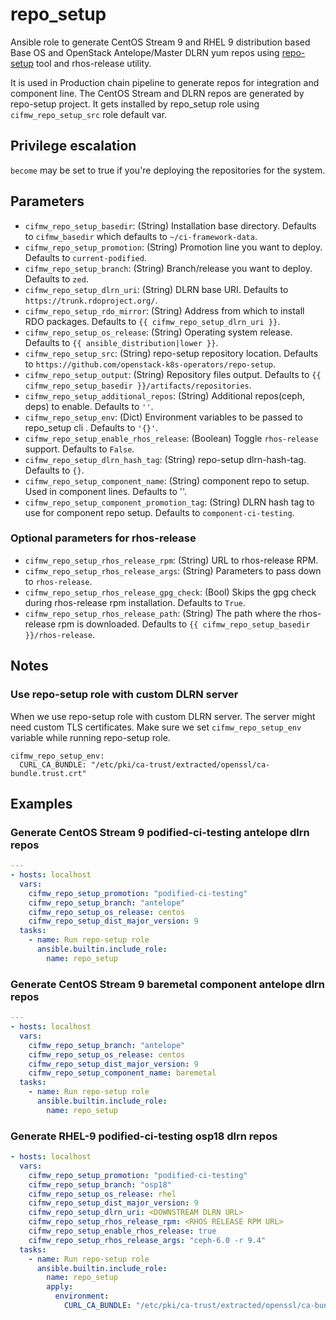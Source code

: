 # repo_setup

Ansible role to generate CentOS Stream 9 and RHEL 9 distribution based Base OS and OpenStack Antelope/Master DLRN yum repos
using [repo-setup](https://github.com/openstack-k8s-operators/repo-setup) tool and rhos-release utility.

It is used in Production chain pipeline to generate repos for integration and component line.
The CentOS Stream and DLRN repos are generated by repo-setup project. It gets installed by repo_setup role
using `cifmw_repo_setup_src` role default var.

## Privilege escalation
`become` may be set to true if you're deploying the repositories for the system.

## Parameters
* `cifmw_repo_setup_basedir`: (String) Installation base directory. Defaults to `cifmw_basedir` which defaults to `~/ci-framework-data`.
* `cifmw_repo_setup_promotion`: (String) Promotion line you want to deploy. Defaults to `current-podified`.
* `cifmw_repo_setup_branch`: (String) Branch/release you want to deploy. Defaults to `zed`.
* `cifmw_repo_setup_dlrn_uri`: (String) DLRN base URI. Defaults to `https://trunk.rdoproject.org/`.
* `cifmw_repo_setup_rdo_mirror`: (String) Address from which to install RDO packages. Defaults to `{{ cifmw_repo_setup_dlrn_uri }}`.
* `cifmw_repo_setup_os_release`: (String) Operating system release. Defaults to `{{ ansible_distribution|lower }}`.
* `cifmw_repo_setup_src`: (String) repo-setup repository location. Defaults to `https://github.com/openstack-k8s-operators/repo-setup`.
* `cifmw_repo_setup_output`: (String) Repository files output. Defaults to `{{ cifmw_repo_setup_basedir }}/artifacts/repositories`.
* `cifmw_repo_setup_additional_repos`: (String) Additional repos(ceph, deps) to enable. Defaults to `''`.
* `cifmw_repo_setup_env`: (Dict) Environment variables to be passed to repo_setup cli . Defaults to `'{}'`.
* `cifmw_repo_setup_enable_rhos_release`: (Boolean) Toggle `rhos-release` support. Defaults to `False`.
* `cifmw_repo_setup_dlrn_hash_tag`: (String) repo-setup dlrn-hash-tag. Defaults to `{}`.
* `cifmw_repo_setup_component_name`: (String) component repo to setup. Used in component lines. Defaults to ''.
* `cifmw_repo_setup_component_promotion_tag`: (String) DLRN hash tag to use for component repo setup. Defaults to `component-ci-testing`.

### Optional parameters for rhos-release
* `cifmw_repo_setup_rhos_release_rpm`: (String) URL to rhos-release RPM.
* `cifmw_repo_setup_rhos_release_args`: (String) Parameters to pass down to `rhos-release`.
* `cifmw_repo_setup_rhos_release_gpg_check`: (Bool) Skips the gpg check during rhos-release rpm installation. Defaults to `True`.
* `cifmw_repo_setup_rhos_release_path`: (String) The path where the rhos-release rpm is downloaded. Defaults to `{{ cifmw_repo_setup_basedir }}/rhos-release`.

## Notes

### Use repo-setup role with custom DLRN server

When we use repo-setup role with custom DLRN server. The server might need custom TLS certificates.
Make sure we set `cifmw_repo_setup_env` variable while running repo-setup role.
```
cifmw_repo_setup_env:
  CURL_CA_BUNDLE: "/etc/pki/ca-trust/extracted/openssl/ca-bundle.trust.crt"
```

## Examples

### Generate CentOS Stream 9 podified-ci-testing antelope dlrn repos

```yaml
---
- hosts: localhost
  vars:
    cifmw_repo_setup_promotion: "podified-ci-testing"
    cifmw_repo_setup_branch: "antelope"
    cifmw_repo_setup_os_release: centos
    cifmw_repo_setup_dist_major_version: 9
  tasks:
    - name: Run repo-setup role
      ansible.builtin.include_role:
        name: repo_setup
```

### Generate CentOS Stream 9 baremetal component antelope dlrn repos

```yaml
---
- hosts: localhost
  vars:
    cifmw_repo_setup_branch: "antelope"
    cifmw_repo_setup_os_release: centos
    cifmw_repo_setup_dist_major_version: 9
    cifmw_repo_setup_component_name: baremetal
  tasks:
    - name: Run repo-setup role
      ansible.builtin.include_role:
        name: repo_setup
```

### Generate RHEL-9 podified-ci-testing osp18 dlrn repos

```yaml
- hosts: localhost
  vars:
    cifmw_repo_setup_promotion: "podified-ci-testing"
    cifmw_repo_setup_branch: "osp18"
    cifmw_repo_setup_os_release: rhel
    cifmw_repo_setup_dist_major_version: 9
    cifmw_repo_setup_dlrn_uri: <DOWNSTREAM DLRN URL>
    cifmw_repo_setup_rhos_release_rpm: <RHOS RELEASE RPM URL>
    cifmw_repo_setup_enable_rhos_release: true
    cifmw_repo_setup_rhos_release_args: "ceph-6.0 -r 9.4"
  tasks:
    - name: Run repo-setup role
      ansible.builtin.include_role:
        name: repo_setup
        apply:
          environment:
            CURL_CA_BUNDLE: "/etc/pki/ca-trust/extracted/openssl/ca-bundle.trust.crt"
```
